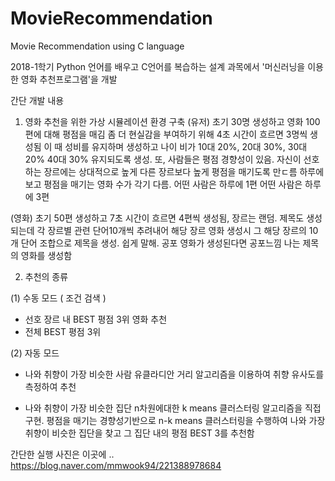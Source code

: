 # MovieRecommendation
Movie Recommendation using C language

2018-1학기
Python 언어를 배우고 C언어를 복습하는 설계 과목에서
'머신러닝을 이용한 영화 추천프로그램'을 개발

간단 개발 내용

1. 영화 추천을 위한 가상 시뮬레이션 환경 구축
(유저)
초기 30명 생성하고 영화 100편에 대해 평점을 매김
좀 더 현실감을 부여하기 위해 4초 시간이 흐르면 3명씩 생성됨
이 때 성비를 유지하며 생성하고 나이 비가 10대 20%, 20대 30%, 30대 20% 40대 30% 유지되도록 생성.
또, 사람들은 평점 경향성이 있음. 자신이 선호하는 장르에는 상대적으로 높게 다른 장르보다 높게 평점을 매기도록 만ㄷ름
하루에 보고 평점을 매기는 영화 수가 각기 다름. 어떤 사람은 하루에 1편 어떤 사람은 하루에 3편

(영화) 
초기 50편 생성하고
7초 시간이 흐르면 4편씩 생성됨, 장르는 랜덤.
제목도 생성되는데 각 장르별 관련 단어10개씩 추려내어 
해당 장르 영화 생성시 그 해당 장르의 10개 단어 조합으로 제목을 생성.
쉽게 말해. 공포 영화가 생성된다면 공포느낌 나는 제목의 영화를 생성함

2. 추천의 종류

(1) 수동 모드 ( 조건 검색 )
- 선호 장르 내 BEST 평점 3위 영화 추천 
- 전체 BEST 평점 3위

(2) 자동 모드
- 나와 취향이 가장 비슷한 사람
유클라디안 거리 알고리즘을 이용하여 취향 유사도를 측정하여 추천

- 나와 취향이 가장 비슷한 집단
n차원에대한 k means 클러스터링 알고리즘을 직접 구현.
평점을 매기는 경향성기반으로 n-k means 클러스터링을 수행하여
나와 가장 취향이 비슷한 집단을 찾고 그 집단 내의 평점 BEST 3를 추천함 

간단한 실행 사진은 이곳에 ..
https://blog.naver.com/mmwook94/221388978684


 

